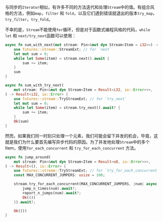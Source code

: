 与同步的`Iterator`相似，有许多不同的方法迭代和处理`Stream`中的值。有组合风格的方法，例如`map`，`filter` 和 `fold`，以及它们遇到错误就退出的版本`try_map`，`try_filter`，`try_fold`。

不幸的是，`Stream`不能使用`for`循环，但是对于函数式编程风格的代码，`while let` 和 `next/try_next`函数可以使用：

```rust
async fn sum_with_next(mut stream: Pin<&mut dyn Stream<Item = i32>>) -> i32 {
    use futures::stream::StreamExt; // for `next`
    let mut sum = 0;
    while let Some(item) = stream.next().await {
        sum += item;
    }
    sum
}

async fn sum_with_try_next(
    mut stream: Pin<&mut dyn Stream<Item = Result<i32, io::Error>>>,
) -> Result<i32, io::Error> {
    use futures::stream::TryStreamExt; // for `try_next`
    let mut sum = 0;
    while let Some(item) = stream.try_next().await? {
        sum += item;
    }
    Ok(sum)
}
```

然而，如果我们同一时刻只处理一个元素，我们可能会留下并发的机会，毕竟，这就是我们为什么要首先编写异步代码的原因。为了并发地处理`Stream`中的多个Item，使用`for_each_concurrent` 和 `try_for_each_concurrent` 方法。

```rust
async fn jump_around(
    mut stream: Pin<&mut dyn Stream<Item = Result<u8, io::Error>>>,
) -> Result<(), io::Error> {
    use futures::stream::TryStreamExt; // for `try_for_each_concurrent`
    const MAX_CONCURRENT_JUMPERS: usize = 100;

    stream.try_for_each_concurrent(MAX_CONCURRENT_JUMPERS, |num| async move {
        jump_n_times(num).await?;
        report_n_jumps(num).await?;
        Ok(())
    }).await?;

    Ok(())
}
```

